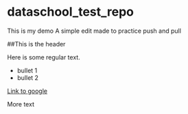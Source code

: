 # dataschool_test_repo
This is my demo
A simple edit made to practice push and pull

##This is the header


Here is some regular text.

 - bullet 1 
 - bullet 2


[Link to google][1]


  [1]: http://google.com

More text